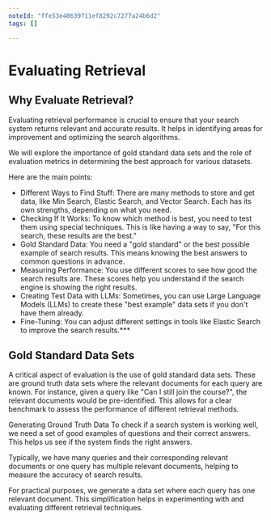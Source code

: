 ```yaml
---
noteId: "ffe53e40639711ef8292c7277a24b6d2"
tags: []

---
```


# Evaluating Retrieval
## Why Evaluate Retrieval?
Evaluating retrieval performance is crucial to ensure that your search system returns relevant and accurate results. It helps in identifying areas for improvement and optimizing the search algorithms.

We will explore the importance of gold standard data sets and the role of evaluation metrics in determining the best approach for various datasets.

Here are the main points:

* Different Ways to Find Stuff: There are many methods to store and get data, like Min Search, Elastic Search, and Vector Search. Each has its own strengths, depending on what you need.
* Checking If It Works: To know which method is best, you need to test them using special techniques. This is like having a way to say, "For this search, these results are the best."
* Gold Standard Data: You need a "gold standard" or the best possible example of search results. This means knowing the best answers to common questions in advance.
* Measuring Performance: You use different scores to see how good the search results are. These scores help you understand if the search engine is showing the right results.
* Creating Test Data with LLMs: Sometimes, you can use Large Language Models (LLMs) to create these "best example" data sets if you don't have them already.
* Fine-Tuning: You can adjust different settings in tools like Elastic Search to improve the search results.***

## Gold Standard Data Sets
A critical aspect of evaluation is the use of gold standard data sets. These are ground truth data sets where the relevant documents for each query are known. For instance, given a query like "Can I still join the course?", the relevant documents would be pre-identified. This allows for a clear benchmark to assess the performance of different retrieval methods.

Generating Ground Truth Data
To check if a search system is working well, we need a set of good examples of questions and their correct answers. This helps us see if the system finds the right answers.

Typically, we have many queries and their corresponding relevant documents or one query has multiple relevant documents, helping to measure the accuracy of search results.

For practical purposes, we generate a data set where each query has one relevant document. This simplification helps in experimenting with and evaluating different retrieval techniques.